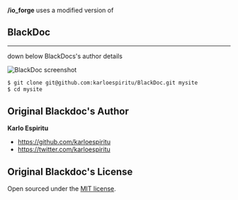 **/io_forge** uses a modified version of
## BlackDoc

---
down below BlackDocs's author details

![BlackDoc screenshot](https://raw.githubusercontent.com/karloespiritu/blackdoc/master/public/images/blackdoc-screenshot.jpg)

```bash
$ git clone git@github.com:karloespiritu/BlackDoc.git mysite
$ cd mysite
```

## Original Blackdoc's Author

**Karlo Espiritu**
- <https://github.com/karloespiritu>
- <https://twitter.com/karloespiritu>

## Original Blackdoc's License

Open sourced under the [MIT license](pages/license.md).
